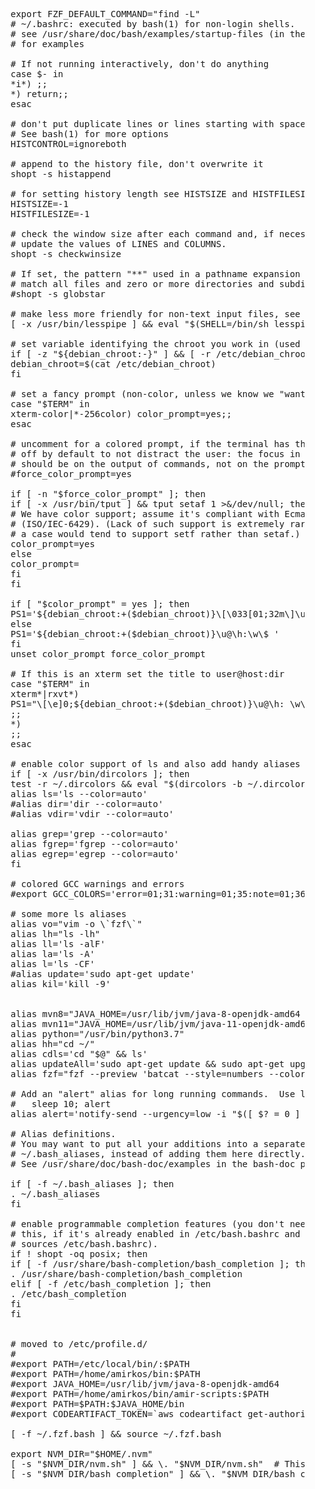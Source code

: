 <pre>
    export FZF_DEFAULT_COMMAND="find -L"
    # ~/.bashrc: executed by bash(1) for non-login shells.
    # see /usr/share/doc/bash/examples/startup-files (in the package bash-doc)
    # for examples
    
    # If not running interactively, don't do anything
    case $- in
    *i*) ;;
    *) return;;
    esac
    
    # don't put duplicate lines or lines starting with space in the history.
    # See bash(1) for more options
    HISTCONTROL=ignoreboth
    
    # append to the history file, don't overwrite it
    shopt -s histappend
    
    # for setting history length see HISTSIZE and HISTFILESIZE in bash(1)
    HISTSIZE=-1
    HISTFILESIZE=-1
    
    # check the window size after each command and, if necessary,
    # update the values of LINES and COLUMNS.
    shopt -s checkwinsize
    
    # If set, the pattern "**" used in a pathname expansion context will
    # match all files and zero or more directories and subdirectories.
    #shopt -s globstar
    
    # make less more friendly for non-text input files, see lesspipe(1)
    [ -x /usr/bin/lesspipe ] && eval "$(SHELL=/bin/sh lesspipe)"
    
    # set variable identifying the chroot you work in (used in the prompt below)
    if [ -z "${debian_chroot:-}" ] && [ -r /etc/debian_chroot ]; then
    debian_chroot=$(cat /etc/debian_chroot)
    fi
    
    # set a fancy prompt (non-color, unless we know we "want" color)
    case "$TERM" in
    xterm-color|*-256color) color_prompt=yes;;
    esac
    
    # uncomment for a colored prompt, if the terminal has the capability; turned
    # off by default to not distract the user: the focus in a terminal window
    # should be on the output of commands, not on the prompt
    #force_color_prompt=yes
    
    if [ -n "$force_color_prompt" ]; then
    if [ -x /usr/bin/tput ] && tput setaf 1 >&/dev/null; then
    # We have color support; assume it's compliant with Ecma-48
    # (ISO/IEC-6429). (Lack of such support is extremely rare, and such
    # a case would tend to support setf rather than setaf.)
    color_prompt=yes
    else
    color_prompt=
    fi
    fi
    
    if [ "$color_prompt" = yes ]; then
    PS1='${debian_chroot:+($debian_chroot)}\[\033[01;32m\]\u@\h\[\033[00m\]:\[\033[01;34m\]\w\[\033[00m\]\$ '
    else
    PS1='${debian_chroot:+($debian_chroot)}\u@\h:\w\$ '
    fi
    unset color_prompt force_color_prompt
    
    # If this is an xterm set the title to user@host:dir
    case "$TERM" in
    xterm*|rxvt*)
    PS1="\[\e]0;${debian_chroot:+($debian_chroot)}\u@\h: \w\a\]$PS1"
    ;;
    *)
    ;;
    esac
    
    # enable color support of ls and also add handy aliases
    if [ -x /usr/bin/dircolors ]; then
    test -r ~/.dircolors && eval "$(dircolors -b ~/.dircolors)" || eval "$(dircolors -b)"
    alias ls='ls --color=auto'
    #alias dir='dir --color=auto'
    #alias vdir='vdir --color=auto'
    
    alias grep='grep --color=auto'
    alias fgrep='fgrep --color=auto'
    alias egrep='egrep --color=auto'
    fi
    
    # colored GCC warnings and errors
    #export GCC_COLORS='error=01;31:warning=01;35:note=01;36:caret=01;32:locus=01:quote=01'
    
    # some more ls aliases
    alias vo="vim -o \`fzf\`"
    alias lh="ls -lh"
    alias ll='ls -alF'
    alias la='ls -A'
    alias l='ls -CF'
    #alias update='sudo apt-get update'
    alias kil='kill -9'
    
    
    alias mvn8="JAVA_HOME=/usr/lib/jvm/java-8-openjdk-amd64 && mvn"
    alias mvn11="JAVA_HOME=/usr/lib/jvm/java-11-openjdk-amd64 && mvn"
    alias python="/usr/bin/python3.7"
    alias hh="cd ~/" 
    alias cdls='cd "$@" && ls'
    alias updateAll='sudo apt-get update && sudo apt-get upgrade && sudo apt-get dist-upgrade'
    alias fzf="fzf --preview 'batcat --style=numbers --color=always --line-range :500 {}'"
    
    # Add an "alert" alias for long running commands.  Use like so:
    #   sleep 10; alert
    alias alert='notify-send --urgency=low -i "$([ $? = 0 ] && echo terminal || echo error)" "$(history|tail -n1|sed -e '\''s/^\s*[0-9]\+\s*//;s/[;&|]\s*alert$//'\'')"'
    
    # Alias definitions.
    # You may want to put all your additions into a separate file like
    # ~/.bash_aliases, instead of adding them here directly.
    # See /usr/share/doc/bash-doc/examples in the bash-doc package.
    
    if [ -f ~/.bash_aliases ]; then
    . ~/.bash_aliases
    fi
    
    # enable programmable completion features (you don't need to enable
    # this, if it's already enabled in /etc/bash.bashrc and /etc/profile
    # sources /etc/bash.bashrc).
    if ! shopt -oq posix; then
    if [ -f /usr/share/bash-completion/bash_completion ]; then
    . /usr/share/bash-completion/bash_completion
    elif [ -f /etc/bash_completion ]; then
    . /etc/bash_completion
    fi
    fi
    
    
    # moved to /etc/profile.d/
    #
    #export PATH=/etc/local/bin/:$PATH
    #export PATH=/home/amirkos/bin:$PATH
    #export JAVA_HOME=/usr/lib/jvm/java-8-openjdk-amd64
    #export PATH=/home/amirkos/bin/amir-scripts:$PATH
    #export PATH=$PATH:$JAVA_HOME/bin
    #export CODEARTIFACT_TOKEN=`aws codeartifact get-authorization-token --domain pravila --domain-owner 867459752380 --query authorizationToken --output text`
    
    [ -f ~/.fzf.bash ] && source ~/.fzf.bash
    
    export NVM_DIR="$HOME/.nvm"
    [ -s "$NVM_DIR/nvm.sh" ] && \. "$NVM_DIR/nvm.sh"  # This loads nvm
    [ -s "$NVM_DIR/bash_completion" ] && \. "$NVM_DIR/bash_completion"  # This loads nvm bash_completion
</pre>
